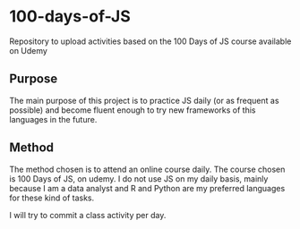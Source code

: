 # 100-days-of-JS
Repository to upload activities based on the 100 Days of JS course available on Udemy

## Purpose
The main purpose of this project is to practice JS daily (or as frequent as possible) and become fluent enough to try new frameworks of this languages in the future.

## Method
The method chosen is to attend an online course daily. The course chosen is 100 Days of JS, on udemy. I do not use JS on my daily basis, mainly because I am a data analyst and R and Python are my preferred languages for these kind of tasks.

I will try to commit a class activity per day.
